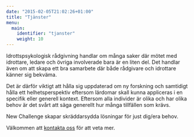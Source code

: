 ```yaml
---
date: "2015-02-05T21:02:26+01:00"
title: "Tjänster"
menu:
  main:
    identifier: "tjanster"
    weight: 10
---
```

Idrottspsykologisk rådgivning handlar om många saker där mötet med idrottare, ledare och övriga involverade bara är en liten del. Det handlar även om att skapa ett bra samarbete där både rådgivare och idrottare känner sig bekväma.

Det är därför viktigt att hålla sig uppdaterad om ny forskning och samtidigt hålla ett helhetsperspektiv eftersom lärdomar skall kunna appliceras i en specifik eller generell kontext. Eftersom alla individer är olika och har olika behov är det svårt att säga generellt hur många tillfällen som krävs.

New Challenge skapar skräddarsydda lösningar för just dig/era behov.

Välkommen att [kontakta oss](/kontakt/) för att veta mer.
